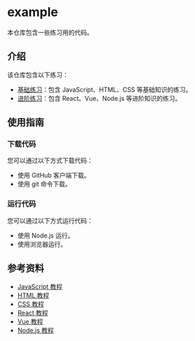 # example

本仓库包含一些练习用的代码。

## 介绍

该仓库包含以下练习：

* [基础练习](./basic)：包含 JavaScript、HTML、CSS 等基础知识的练习。
* [进阶练习](./advanced)：包含 React、Vue、Node.js 等进阶知识的练习。

## 使用指南

### 下载代码

您可以通过以下方式下载代码：

* 使用 GitHub 客户端下载。
* 使用 git 命令下载。

### 运行代码

您可以通过以下方式运行代码：

* 使用 Node.js 运行。
* 使用浏览器运行。

## 参考资料

* [JavaScript 教程](https://www.w3schools.com/js/)
* [HTML 教程](https://www.w3schools.com/html/)
* [CSS 教程](https://www.w3schools.com/css/)
* [React 教程](https://reactjs.org/tutorial/tutorial.html)
* [Vue 教程](https://vuejs.org/v2/guide/)
* [Node.js 教程](https://nodejs.org/en/docs/guides/getting-started/)

